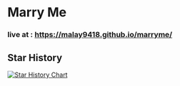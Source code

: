 # Marry Me

### live at : https://malay9418.github.io/marryme/


## Star History

[![Star History Chart](https://api.star-history.com/svg?repos=malay9418/marryme&type=Date)](https://star-history.com/#malay9418/marryme&Date)


